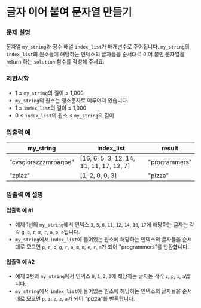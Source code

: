 # 글자 이어 붙여 문자열 만들기

### 문제 설명
문자열 `my_string`과 정수 배열 `index_list`가 매개변수로 주어집니다. `my_string`의 `index_list`의 원소들에 해당하는 인덱스의 글자들을 순서대로 이어 붙인 문자열을 return 하는 `solution` 함수를 작성해 주세요.

### 제한사항
- 1 ≤ `my_string`의 길이 ≤ 1,000
- `my_string`의 원소는 영소문자로 이루어져 있습니다.
- 1 ≤ `index_list`의 길이 ≤ 1,000
- 0 ≤ `index_list`의 원소 < `my_string`의 길이

### 입출력 예

| my_string            | index_list                               | result        |
|----------------------|------------------------------------------|---------------|
| "cvsgiorszzzmrpaqpe" | [16, 6, 5, 3, 12, 14, 11, 11, 17, 12, 7] | "programmers" |
| "zpiaz"              | [1, 2, 0, 0, 3]                          | "pizza"       |

### 입출력 예 설명

#### 입출력 예 #1
- 예제 1번의 `my_string`에서 인덱스 `3`, `5`, `6`, `11`, `12`, `14`, `16`, `17`에 해당하는 글자는 각각 `g`, `o`, `r`, `m`, `r`, `a`, `p`, `e`입니다.
- `my_string`에서 `index_list`에 들어있는 원소에 해당하는 인덱스의 글자들을 순서대로 모으면 `p`, `r`, `o`, `g`, `r`, `a`, `m`, `m`, `e`, `r`, `s`가 되어 "programmers"를 반환합니다.

#### 입출력 예 #2
- 예제 2번의 `my_string`에서 인덱스 `0`, `1`, `2`, `3`에 해당하는 글자는 각각 `z`, `p`, `i`, `a`입니다.
- `my_string`에서 `index_list`에 들어있는 원소에 해당하는 인덱스의 글자들을 순서대로 모으면 `p`, `i`, `z`, `z`, `a`가 되어 "pizza"를 반환합니다.